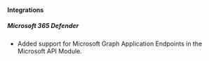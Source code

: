 
#### Integrations

##### Microsoft 365 Defender

- Added support for Microsoft Graph Application Endpoints in the Microsoft API Module.